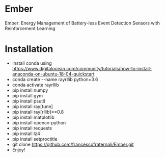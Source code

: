 # Ember
Ember: Energy Management of Battery-less Event Detection Sensors with Reinforcement Learning


# Installation
- Install conda using https://www.digitalocean.com/community/tutorials/how-to-install-anaconda-on-ubuntu-18-04-quickstart
- conda create --name rayrllib python=3.6
- conda activate rayrllib
- pip install numpy
- pip install gym
- pip install psutil
- pip install ray[tune]
- pip install ray[rllib]==0.8
- pip install matplotlib
- pip install opencv-python
- pip install requests
- pip install lz4
- pip install setproctitle
- git clone https://github.com/francescofraternali/Ember.git
- Enjoy!

